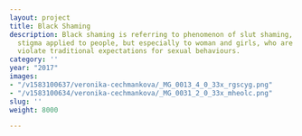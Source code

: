 ```yaml
---
layout: project
title: Black Shaming
description: Black shaming is referring to phenomenon of slut shaming, as a form social
  stigma applied to people, but especially to woman and girls, who are perceived to
  violate traditional expectations for sexual behaviours.
category: ''
year: "2017"
images:
- "/v1583100637/veronika-cechmankova/_MG_0013_4_0_33x_rgscyg.png"
- "/v1583100634/veronika-cechmankova/_MG_0031_2_0_33x_mheolc.png"
slug: ''
weight: 8000

---
```

